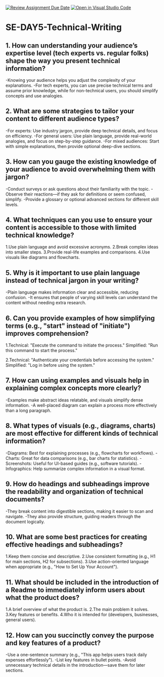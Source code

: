 [![Review Assignment Due Date](https://classroom.github.com/assets/deadline-readme-button-22041afd0340ce965d47ae6ef1cefeee28c7c493a6346c4f15d667ab976d596c.svg)](https://classroom.github.com/a/zsAR-pyY)
[![Open in Visual Studio Code](https://classroom.github.com/assets/open-in-vscode-2e0aaae1b6195c2367325f4f02e2d04e9abb55f0b24a779b69b11b9e10269abc.svg)](https://classroom.github.com/online_ide?assignment_repo_id=18445517&assignment_repo_type=AssignmentRepo)
# SE-DAY5-Technical-Writing
## 1. How can understanding your audience’s expertise level (tech experts vs. regular folks) shape the way you present technical information?
-Knowing your audience helps you adjust the complexity of your explanations.
-For tech experts, you can use precise technical terms and assume prior knowledge, while for non-technical users, you should simplify concepts and use analogies.

## 2. What are some strategies to tailor your content to different audience types?
-For experts: Use industry jargon, provide deep technical details, and focus on efficiency.
-For general users: Use plain language, provide real-world analogies, and focus on step-by-step guidance.
-For mixed audiences: Start with simple explanations, then provide optional deep-dive sections.

## 3. How can you gauge the existing knowledge of your audience to avoid overwhelming them with jargon?
-Conduct surveys or ask questions about their familiarity with the topic.
-Observe their reactions—if they ask for definitions or seem confused, simplify.
-Provide a glossary or optional advanced sections for different skill levels.

## 4. What techniques can you use to ensure your content is accessible to those with limited technical knowledge?
1.Use plain language and avoid excessive acronyms.
2.Break complex ideas into smaller steps.
3.Provide real-life examples and comparisons.
4.Use visuals like diagrams and flowcharts.

## 5. Why is it important to use plain language instead of technical jargon in your writing?
-Plain language makes information clear and accessible, reducing confusion. 
-It ensures that people of varying skill levels can understand the content without needing extra research.

## 6. Can you provide examples of how simplifying terms (e.g., "start" instead of "initiate") improves comprehension?
1.Technical: "Execute the command to initiate the process."
  Simplified: "Run this command to start the process."

2.Technical: "Authenticate your credentials before accessing the system."
  Simplified: "Log in before using the system."

## 7. How can using examples and visuals help in explaining complex concepts more clearly?
-Examples make abstract ideas relatable, and visuals simplify dense information. 
-A well-placed diagram can explain a process more effectively than a long paragraph.

## 8. What types of visuals (e.g., diagrams, charts) are most effective for different kinds of technical information?
-Diagrams: Best for explaining processes (e.g., flowcharts for workflows).
-Charts: Great for data comparisons (e.g., bar charts for statistics).
-Screenshots: Useful for UI-based guides (e.g., software tutorials).
-Infographics: Help summarize complex information in a visual format.

## 9. How do headings and subheadings improve the readability and organization of technical documents?
-They break content into digestible sections, making it easier to scan and navigate.
-They also provide structure, guiding readers through the document logically.

## 10. What are some best practices for creating effective headings and subheadings?
1.Keep them concise and descriptive.
2.Use consistent formatting (e.g., H1 for main sections, H2 for subsections).
3.Use action-oriented language when appropriate (e.g., "How to Set Up Your Account").

## 11. What should be included in the introduction of a Readme to immediately inform users about what the product does?
1.A brief overview of what the product is.
2.The main problem it solves.
3.Key features or benefits.
4.Who it is intended for (developers, businesses, general users).

## 12. How can you succinctly convey the purpose and key features of a product?
-Use a one-sentence summary (e.g., "This app helps users track daily expenses effortlessly").
-List key features in bullet points.
-Avoid unnecessary technical details in the introduction—save them for later sections.

